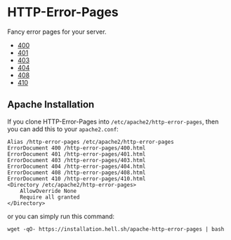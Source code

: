 # HTTP-Error-Pages

Fancy error pages for your server.

- [400](https://errors.nex.li/400.html)
- [401](https://errors.nex.li/401.html)
- [403](https://errors.nex.li/403.html)
- [404](https://errors.nex.li/404.html)
- [408](https://errors.nex.li/408.html)
- [410](https://errors.nex.li/410.html)

## Apache Installation

If you clone HTTP-Error-Pages into `/etc/apache2/http-error-pages`, then you can add this to your `apache2.conf`:

	Alias /http-error-pages /etc/apache2/http-error-pages
	ErrorDocument 400 /http-error-pages/400.html
	ErrorDocument 401 /http-error-pages/401.html
	ErrorDocument 403 /http-error-pages/403.html
	ErrorDocument 404 /http-error-pages/404.html
	ErrorDocument 408 /http-error-pages/408.html
	ErrorDocument 410 /http-error-pages/410.html
	<Directory /etc/apache2/http-error-pages>
		AllowOverride None
		Require all granted
	</Directory>

or you can simply run this command:

	wget -qO- https://installation.hell.sh/apache-http-error-pages | bash
